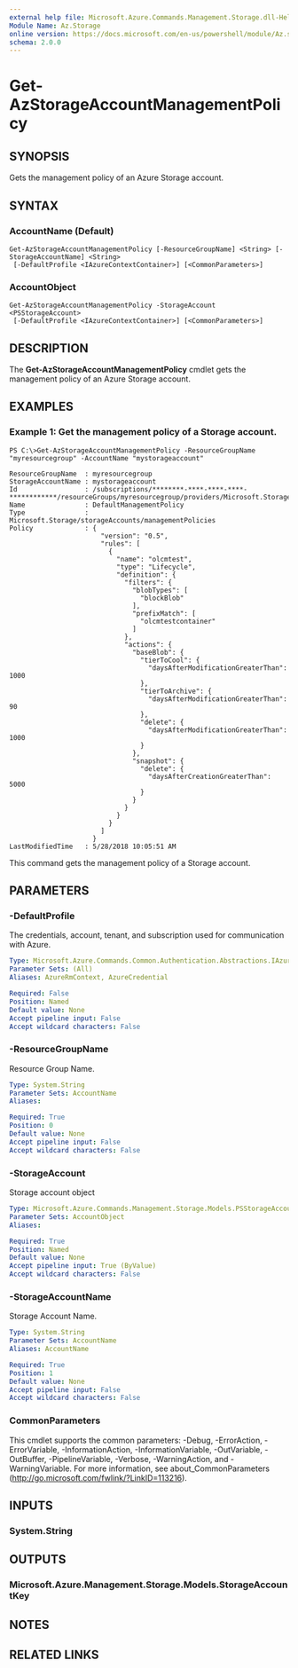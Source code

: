 ```yaml
---
external help file: Microsoft.Azure.Commands.Management.Storage.dll-Help.xml
Module Name: Az.Storage
online version: https://docs.microsoft.com/en-us/powershell/module/Az.storage/get-Azstorageaccountmanagementpolicy
schema: 2.0.0
---
```


# Get-AzStorageAccountManagementPolicy

## SYNOPSIS
Gets the management policy of an Azure Storage account.

## SYNTAX

### AccountName (Default)
```
Get-AzStorageAccountManagementPolicy [-ResourceGroupName] <String> [-StorageAccountName] <String>
 [-DefaultProfile <IAzureContextContainer>] [<CommonParameters>]
```

### AccountObject
```
Get-AzStorageAccountManagementPolicy -StorageAccount <PSStorageAccount>
 [-DefaultProfile <IAzureContextContainer>] [<CommonParameters>]
```

## DESCRIPTION
The **Get-AzStorageAccountManagementPolicy** cmdlet gets the management policy of an Azure Storage account.

## EXAMPLES

### Example 1: Get the management policy of a Storage account.
```
PS C:\>Get-AzStorageAccountManagementPolicy -ResourceGroupName "myresourcegroup" -AccountName "mystorageaccount"

ResourceGroupName  : myresourcegroup
StorageAccountName : mystorageaccount
Id                 : /subscriptions/********-****-****-****-************/resourceGroups/myresourcegroup/providers/Microsoft.Storage/storageAccounts/mystorageaccount/managementPolicies/default
Name               : DefaultManagementPolicy
Type               : Microsoft.Storage/storageAccounts/managementPolicies
Policy             : {
                       "version": "0.5",
                       "rules": [
                         {
                           "name": "olcmtest",
                           "type": "Lifecycle",
                           "definition": {
                             "filters": {
                               "blobTypes": [
                                 "blockBlob"
                               ],
                               "prefixMatch": [
                                 "olcmtestcontainer"
                               ]
                             },
                             "actions": {
                               "baseBlob": {
                                 "tierToCool": {
                                   "daysAfterModificationGreaterThan": 1000
                                 },
                                 "tierToArchive": {
                                   "daysAfterModificationGreaterThan": 90
                                 },
                                 "delete": {
                                   "daysAfterModificationGreaterThan": 1000
                                 }
                               },
                               "snapshot": {
                                 "delete": {
                                   "daysAfterCreationGreaterThan": 5000
                                 }
                               }
                             }
                           }
                         }
                       ]
                     }
LastModifiedTime   : 5/28/2018 10:05:51 AM
```

This command gets the management policy of a Storage account.

## PARAMETERS

### -DefaultProfile
The credentials, account, tenant, and subscription used for communication with Azure.

```yaml
Type: Microsoft.Azure.Commands.Common.Authentication.Abstractions.IAzureContextContainer
Parameter Sets: (All)
Aliases: AzureRmContext, AzureCredential

Required: False
Position: Named
Default value: None
Accept pipeline input: False
Accept wildcard characters: False
```

### -ResourceGroupName
Resource Group Name.

```yaml
Type: System.String
Parameter Sets: AccountName
Aliases:

Required: True
Position: 0
Default value: None
Accept pipeline input: False
Accept wildcard characters: False
```

### -StorageAccount
Storage account object

```yaml
Type: Microsoft.Azure.Commands.Management.Storage.Models.PSStorageAccount
Parameter Sets: AccountObject
Aliases:

Required: True
Position: Named
Default value: None
Accept pipeline input: True (ByValue)
Accept wildcard characters: False
```

### -StorageAccountName
Storage Account Name.

```yaml
Type: System.String
Parameter Sets: AccountName
Aliases: AccountName

Required: True
Position: 1
Default value: None
Accept pipeline input: False
Accept wildcard characters: False
```

### CommonParameters
This cmdlet supports the common parameters: -Debug, -ErrorAction, -ErrorVariable, -InformationAction, -InformationVariable, -OutVariable, -OutBuffer, -PipelineVariable, -Verbose, -WarningAction, and -WarningVariable. For more information, see about_CommonParameters (http://go.microsoft.com/fwlink/?LinkID=113216).

## INPUTS

### System.String

## OUTPUTS

### Microsoft.Azure.Management.Storage.Models.StorageAccountKey

## NOTES

## RELATED LINKS
